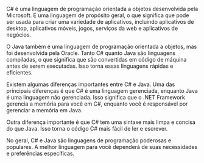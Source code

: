   
C# é uma linguagem de programação orientada a objetos desenvolvida pela Microsoft. É uma linguagem de propósito geral, o que significa que pode ser usada para criar uma variedade de aplicativos, incluindo aplicativos de desktop, aplicativos móveis, jogos, serviços da web e aplicativos de negócios.

O Java também é uma linguagem de programação orientada a objetos, mas foi desenvolvida pela Oracle. Tanto C# quanto Java são linguagens compiladas, o que significa que são convertidas em código de máquina antes de serem executadas. Isso torna essas linguagens rápidas e eficientes.

Existem algumas diferenças importantes entre C# e Java. Uma das principais diferenças é que C# é uma linguagem gerenciada, enquanto Java é uma linguagem não gerenciada. Isso significa que o .NET Framework gerencia a memória para você em C#, enquanto você é responsável por gerenciar a memória em Java.

Outra diferença importante é que C# tem uma sintaxe mais limpa e concisa do que Java. Isso torna o código C# mais fácil de ler e escrever.

No geral, C# e Java são linguagens de programação poderosas e populares. A melhor linguagem para você dependerá de suas necessidades e preferências específicas.